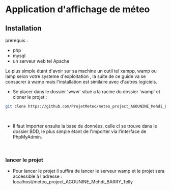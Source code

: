 # Application d'affichage de méteo

## Installation

prérequis :

- php
- mysql
- un serveur web tel Apache

Le plus simple étant d'avoir sur sa machine un outil tel xampp, wamp ou lamp selon votre systeme d'exploitation , la suite de ce guide va se consacrer à wamp mais l'installation est similaire avec d'autres logiciels.

- Se placer dans le dossier 'www' situé a la racine du dossier 'wamp' et cloner le projet : 
```sh
git clone https://github.com/ProjetMeteo/meteo_project_AGOUNINE_Mehdi_BARRY_Telly.git
```
<br>

- Il faut importer ensuite la base de données, celle ci se trouve dans le dossier BDD,
le plus simple étant de l'importer via l'interface de PhpMyAdmin.

<br>

### lancer le projet

- Pour lancer le projet il suffira de lancer le serveur wamp et le projet sera
accessible à l'adresse : localhost/meteo_project_AGOUNINE_Mehdi_BARRY_Telly